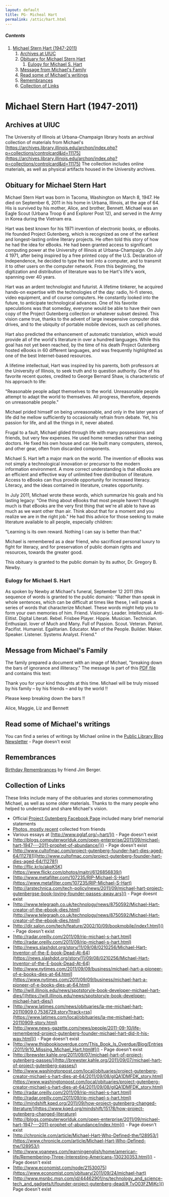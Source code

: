 ```yaml
---
layout: default
title: PG- Micheal Hart
permalink: /attic/hart.html
---
```


<div class="contents">
<h5>Contents</h5>
<ol>
<li><a href="#">Michael Stern Hart (1947-2011)</a>
<ol class="inner_1">
<li><a href="#">Archives at UIUC</a></li>
<li><a href="#">Obituary for Michael Stern Hart</a>
<ol class="inner_2">
<li><a href="#">Eulogy for Michael S. Hart</a></li>
</ol>
</li>
<li><a href="#">Message from Michael's Family</a></li>
<li><a href="#">Read some of Michael's writings</a></li>
<li><a href="#">Remembrances</a></li>
<li><a href="#">Collection of Links</a></li>
</ol>
</li>
</ol>
</div>

# Michael Stern Hart (1947-2011)
## Archives at UIUC
The University of Illinois at Urbana-Champaign library hosts an archival collection of materials from Michael's [https://archives.library.illinois.edu/archon/index.php?p=collections/controlcard&id=11175](https://archives.library.illinois.edu/archon/index.php?p=collections/controlcard&id=11175)
The collection includes online materials, as well as physical artifacts housed in the University archives.

## Obituary for Michael Stern Hart

Michael Stern Hart was born in Tacoma, Washington on March 8, 1947. He died on September 6, 2011 in his home in Urbana, Illinois, at the age of 64. His is survived by his mother, Alice, and brother, Bennett. Michael was an Eagle Scout (Urbana Troop 6 and Explorer Post 12), and served in the Army in Korea during the Vietnam era.

Hart was best known for his 1971 invention of electronic books, or eBooks. He founded Project Gutenberg, which is recognized as one of the earliest and longest-lasting online literary projects. He often told this story of how he had the idea for eBooks. He had been granted access to significant computing power at the University of Illinois at Urbana-Champaign. On July 4 1971, after being inspired by a free printed copy of the U.S. Declaration of Independence, he decided to type the text into a computer, and to transmit it to other users on the computer network. From this beginning, the digitization and distribution of literature was to be Hart's life's work, spanning over 40 years.

Hart was an ardent technologist and futurist. A lifetime tinkerer, he acquired hands-on expertise with the technologies of the day: radio, hi-fi stereo, video equipment, and of course computers. He constantly looked into the future, to anticipate technological advances. One of his favorite speculations was that someday, everyone would be able to have their own copy of the Project Gutenberg collection or whatever subset desired. This vision came true, thanks to the advent of large inexpensive computer disk drives, and to the ubiquity of portable mobile devices, such as cell phones.

Hart also predicted the enhancement of automatic translation, which would provide all of the world's literature in over a hundred languages. While this goal has not yet been reached, by the time of his death Project Gutenberg hosted eBooks in 60 different languages, and was frequently highlighted as one of the best Internet-based resources.

A lifetime intellectual, Hart was inspired by his parents, both professors at the University of Illinois, to seek truth and to question authority. One of his favorite recent quotes, credited to George Bernard Shaw, is characteristic of his approach to life:

 "Reasonable people adapt themselves to the world. Unreasonable people attempt to adapt the world to themselves. All progress, therefore, depends on unreasonable people."

Michael prided himself on being unreasonable, and only in the later years of life did he mellow sufficiently to occasionally refrain from debate. Yet, his passion for life, and all the things in it, never abated.

Frugal to a fault, Michael glided through life with many possessions and friends, but very few expenses. He used home remedies rather than seeing doctors. He fixed his own house and car. He built many computers, stereos, and other gear, often from discarded components.

Michael S. Hart left a major mark on the world. The invention of eBooks was not simply a technological innovation or precursor to the modern information environment. A more correct understanding is that eBooks are an efficient and effective way of unlimited free distribution of literature. Access to eBooks can thus provide opportunity for increased literacy. Literacy, and the ideas contained in literature, creates opportunity.

In July 2011, Michael wrote these words, which summarize his goals and his lasting legacy: “One thing about eBooks that most people haven't thought much is that eBooks are the very first thing that we're all able to have as much as we want other than air. Think about that for a moment and you realize we are in the right job." He had this advice for those seeking to make literature available to all people, especially children:

 "Learning is its own reward. Nothing I can say is better than that."

Michael is remembered as a dear friend, who sacrificed personal luxury to fight for literacy, and for preservation of public domain rights and resources, towards the greater good.

This obituary is granted to the public domain by its author, Dr. Gregory B. Newby. 

### Eulogy for Michael S. Hart
As spoken by Newby at Michael's funeral, September 12 2011 (this sequence of words is granted to the public domain): "Rather than speak in whole sentences, which can be difficult at times like these, I will speak a series of words that characterize Michael. These words might help you to form your own memories of him. Friend. Visionary. Leader. Intellectual. Anti-Elitist. Digital Literati. Rebel. Frisbee Player. Hippie. Musician. Technician. Enthusiast. lover of Much and Many. Full of Passion. Scout. Veteran. Patriot. Pacifist. Humanist. Egalitarian. Educator. Man of the People. Builder. Maker. Speaker. Listener. Systems Analyst. Friend." 

## Message from Michael's Family
The family prepared a document with an image of Michael, "breaking down the bars of ignorance and illiteracy." The message is part of this [PDF file](/gutenberg/HartfamilyAppreciation.pdf) and contains this text: 

 Thank you for your
 kind thoughts at this time.
 Michael will be truly missed
 by his family – by his friends – 
 and by the world !!
 
 Please keep breaking down the bars !!
 
 Alice, Maggie, Liz and Bennett


## Read some of Michael's writings
You can find a series of writings by Michael online in the [Public Library Blog Newsletter](http://worldlibrary.net/blog/post/2011/09/01/The-World-Public-Library-Blog-Newsletter-Volume-1-Number-25.aspx%7CWorld) - Page doesn't exist

## Remembrances
[Birthday Remembrances](https://www.gutenberg.org/wiki/User:Jim_Berger) by friend Jim Berger. 

## Collection of Links
These links include many of the obituaries and stories commemorating Michael, as well as some older materials. Thanks to the many people who helped to understand and share Michael's vision.

- Official [Project Gutenberg Facebook Page](https://www.facebook.com/project.gutenberg) included many brief memorial statements
- [Photos, mostly recent](https://www.flickr.com/groups/1751356@N20/) collected from friends
- Various essays at [http://www.pglaf.org/~hart/]() - Page doesn't exist 
- [http://blogs.computerworlduk.com/open-enterprise/2011/09/michael-hart-1947---2011-prophet-of-abundance/]() - Page doesn't exist
- [http://www.cultofmac.com/project-gutenberg-founder-hart-dies-aged-64/112781](http://www.cultofmac.com/project-gutenberg-founder-hart-dies-aged-64/112781)
- [http://flic.kr/p/akpK5K](https://www.flickr.com/photos/maitri/6126856839/)
- [http://www.metafilter.com/107235/RIP-Michael-S-Hart](https://www.metafilter.com/107235/RIP-Michael-S-Hart)
- [http://arstechnica.com/tech-policy/news/2011/09/michael-hart-project-gutenbergse-book-loving-founder-passes-away.ars]() - Page doesnt exist
- [http://www.telegraph.co.uk/technology/news/8750592/Michael-Hart-creator-of-the-ebook-dies.html](http://www.telegraph.co.uk/technology/news/8750592/Michael-Hart-creator-of-the-ebook-dies.html)
- [http://dir.salon.com/tech/feature/2002/10/09/bookmobile/index1.html]() - Page doesn't exist
- [http://radar.oreilly.com/2011/09/rip-michael-s-hart.html](http://radar.oreilly.com/2011/09/rip-michael-s-hart.html)
- [http://news.slashdot.org/story/11/09/08/0210256/Michael-Hart-Inventor-of-the-E-book-Dead-At-64](https://news.slashdot.org/story/11/09/08/0210256/Michael-Hart-Inventor-of-the-E-book-Dead-At-64)
- [http://www.nytimes.com/2011/09/09/business/michael-hart-a-pioneer-of-e-books-dies-at-64.html](https://www.nytimes.com/2011/09/09/business/michael-hart-a-pioneer-of-e-books-dies-at-64.html)
- [http://will.illinois.edu/news/spotstory/e-book-developer-michael-hart-dies/](https://will.illinois.edu/news/spotstory/e-book-developer-michael-hart-dies/)
- [http://www.latimes.com/news/obituaries/la-me-michael-hart-20110909,0,7536729.story?track=rss](https://www.latimes.com/local/obituaries/la-me-michael-hart-20110909-story.html)
- [http://www.news-gazette.com/news/people/2011-09-10/life-remembered-project-gutenberg-founder-michael-hart-did-it-his-way.html]() - Page doesn't exist
- [http://www.thisbookisoverdue.com/This_Book_Is_Overdue/Blog/Entries/2011/9/10_Missing_Michael_Hart.html#]() - Page doesn't exist
- [http://brewster.kahle.org/2011/09/07/michael-hart-of-project-gutenberg-passes/](http://brewster.kahle.org/2011/09/07/michael-hart-of-project-gutenberg-passes/)
- [http://www.washingtonpost.com/local/obituaries/project-gutenberg-creator-michael-s-hart-dies-at-64/2011/09/08/gIQA1DMFDK_story.html](https://www.washingtonpost.com/local/obituaries/project-gutenberg-creator-michael-s-hart-dies-at-64/2011/09/08/gIQA1DMFDK_story.html)
- [http://radar.oreilly.com/2011/09/rip-michael-s-hart.html](http://radar.oreilly.com/2011/09/rip-michael-s-hart.html)
- [http://mindshift.kqed.org/2011/09/how-project-gutenberg-changed-literature/](https://www.kqed.org/mindshift/15178/how-project-gutenberg-changed-literature)
- [http://blogs.computerworlduk.com/open-enterprise/2011/09/michael-hart-1947---2011-prophet-of-abundance/index.htm]() - Page doesn't exist
- [http://chronicle.com/article/Michael-Hart-Who-Defined-the/128953/](https://www.chronicle.com/article/Michael-Hart-Who-Defined-the/128953/)
- [http://www.voanews.com/learningenglish/home/american-life/Remembering-Three-Interesting-Americans-130230353.html]() - Page doesn't exist
- [http://www.economist.com/node/21530075](https://www.economist.com/obituary/2011/09/24/michael-hart)
- [http://www.msnbc.msn.com/id/44462901/ns/technology_and_science-tech_and_gadgets/t/founder-project-gutenberg-dead/#.TvO03FZMjKc]() Page doesn't exist
